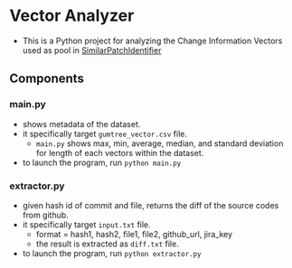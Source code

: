 # Vector Analyzer
- This is a Python project for analyzing the Change Information Vectors used as pool in [SimilarPatchIdentifier](https://github.com/ISEL-HGU/SimilarPatchIdentifier)

## Components
### main.py
- shows metadata of the dataset.
- it specifically target `gumtree_vector.csv` file.
    - `main.py` shows max, min, average, median, and standard deviation for length of each vectors within the dataset.
- to launch the program, run `python main.py`

### extractor.py
- given hash id of commit and file, returns the diff of the source codes from github.
- it specifically target `input.txt` file.
    - format = hash1, hash2, file1, file2, github_url, jira_key
    - the result is extracted as `diff.txt` file.
- to launch the program, run `python extractor.py`